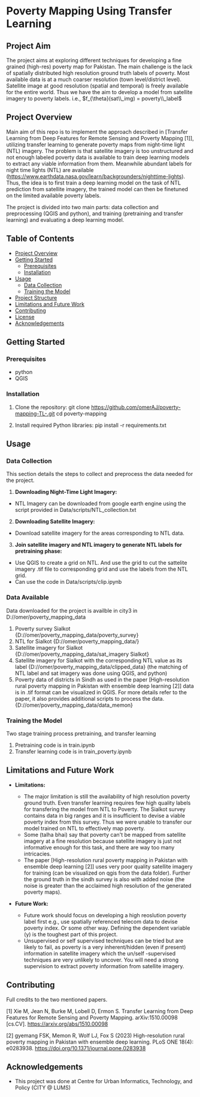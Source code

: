 # Poverty Mapping Using Transfer Learning

## Project Aim
The project aims at exploring different techniques for developing a fine grained (high-res) poverty map for Pakistan. 
The main challenge is the lack of spatially distributed high resolution ground truth labels of poverty. Most available data is at a much coarser resolution (town level/district level). 
Satellite image at good resolution (spatial and temporal) is freely available for the entire world. Thus we have the aim to develop a model from satellite imagery to poverty labels. i.e., 
$f_{\theta}(sat\\_img) = poverty\\_label$




## Project Overview
Main aim of this repo is to implement the approach described in [Transfer Learning from Deep Features for Remote Sensing and Poverty Mapping [1]], 
utilizing transfer learning to generate poverty maps from night-time light (NTL) imagery. 
The problem is that satellite imagery is too unstructured and not enough labeled poverty data is available to train deep learning models to extract any viable information from them. Meanwhile abundant labels for night time lights (NTL) are available (https://www.earthdata.nasa.gov/learn/backgrounders/nighttime-lights). Thus, the idea is to first train a deep learning model on the task of NTL prediction from satellite imagery, the trained model can then be finetuned on the limited available poverty labels. 

The project is divided into two main parts: data collection and preprocessing (QGIS and python), and training (pretraining and transfer learning) and evaluating a deep learning model.

## Table of Contents
- [Project Overview](#project-overview)
- [Getting Started](#getting-started)
  - [Prerequisites](#prerequisites)
  - [Installation](#installation)
- [Usage](#usage)
  - [Data Collection](#data-collection)
  - [Training the Model](#training-the-model)
- [Project Structure](#project-structure)
- [Limitations and Future Work](#limitations-and-future-work)
- [Contributing](#contributing)
- [License](#license)
- [Acknowledgements](#acknowledgements)

## Getting Started

### Prerequisites
- python
- QGIS

### Installation
1. Clone the repository:
git clone https://github.com/omerAJ/poverty-mapping-TL-.git
cd poverty-mapping

2. Install required Python libraries:
pip install -r requirements.txt


## Usage

### Data Collection
This section details the steps to collect and preprocess the data needed for the project.
1. **Downloading Night-Time Light Imagery:**
- NTL Imagery can be downloaded from google earth engine using the script provided in Data/scripts/NTL_collection.txt

2. **Downloading Satellite Imagery:**
- Download satellite imagery for the areas corresponding to NTL data. 

3. **Join satellite imagery and NTL imagery to generate NTL labels for pretraining phase:**
- Use QGIS to create a grid on NTL. And use the grid to cut the sattelite imagery .tif file to corresponding grid and use the labels from the NTL grid.
- Can use the code in Data/scripts/clip.ipynb  

### Data Available
Data downloaded for the project is availble in city3 in D://omer/poverty_mapping_data
1. Poverty survey Sialkot {D://omer/poverty_mapping_data/poverty_survey}
2. NTL for Sialkot {D://omer/poverty_mapping_data/}
3. Satellite imagery for Sialkot {D://omer/poverty_mapping_data/sat_imagery Sialkot}
4. Satellite imagery for Sialkot with the corresponding NTL value as its label {D://omer/poverty_mapping_data/clipped_data} (the matching of NTL label and sat imagery was done using QGIS, and python)
5. Poverty data of districts in Sindh as used in the paper [High-resolution rural poverty mapping in Pakistan with ensemble deep learning [2]] data is in .tif format can be visualized in QGIS. For more details refer to the paper, it also provides additional scripts to process the data. {D://omer/poverty_mapping_data/data_memon}


### Training the Model
Two stage training process pretraining, and transfer learning
1. Pretraining code is in train.ipynb
2. Transfer learning code is in train_poverty.ipynb


## Limitations and Future Work
- **Limitations:**
  - The major limitation is still the availability of high resolution poverty ground truth. Even transfer learning requires few high quality labels for transfering the model from NTL to Poverty. The Sialkot survey contains data in big ranges and it is insufficient to devise a viable poverty index from this survey. Thus we were unable to transfer our model trained on NTL to effectively map poverty. 
  - Some (talha bhai) say that poverty can't be mapped from satellite imagery at a fine resolution because satellite imagery is just not informative enough for this task, and there are way too many intricacies. 
  - The paper [High-resolution rural poverty mapping in Pakistan with ensemble deep learning [2]] uses very poor quality satellite imagery for training (can be visualized on qgis from the data folder). Further the ground truth in the sindh survey is also with added noise (the noise is greater than the acclaimed high resolution of the generated poverty maps).

- **Future Work:**
  - Future work should focus on developing a high reoslution poverty label first e.g., use spatially referenced telecom data to devise poverty index. Or some other way. Defining the dependent variable (y) is the toughest part of this project. 
  - Unsupervised or self supervised techniques can be tried but are likely to fail, as poverty is a very inherent/hidden (even if present) information in satellite imagery which the un/self -supervised techniques are very unlikely to uncover. You will need a strong supervision to extract poverty information from satellite imagery.

## Contributing
Full credits to the two mentioned papers.

[1] Xie M, Jean N, Burke M, Lobell D, Ermon S. Transfer Learning from Deep Features for Remote Sensing and Poverty Mapping. arXiv:1510.00098 [cs.CV]. https://arxiv.org/abs/1510.00098

[2] gyemang FSK, Memon R, Wolf LJ, Fox S (2023) High-resolution rural poverty mapping in Pakistan with ensemble deep learning. PLoS ONE 18(4): e0283938. https://doi.org/10.1371/journal.pone.0283938


## Acknowledgements
- This project was done at Centre for Urban Informatics, Technology, and Policy (CITY @ LUMS)

